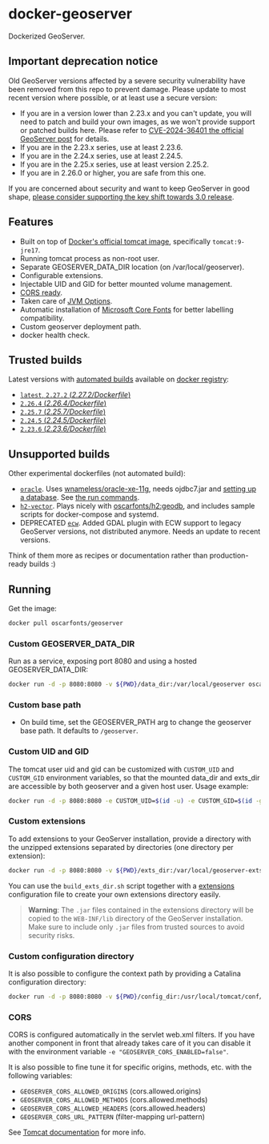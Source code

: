 # docker-geoserver

Dockerized GeoServer.


## Important deprecation notice

Old GeoServer versions affected by a severe security vulnerability have been removed from this repo to prevent damage.
Please update to most recent version where possible, or at least use a secure version:

* If you are in a version lower than 2.23.x and you can't update, you will need to patch and build your own images, as we won't provide support or patched builds here. Please refer to [CVE-2024-36401 the official GeoServer post](https://geoserver.org/vulnerability/2024/09/12/cve-2024-36401.html) for details.
* If you are in the 2.23.x series, use at least 2.23.6.
* If you are in the 2.24.x series, use at least 2.24.5.
* If you are in the 2.25.x series, use at least version 2.25.2.
* If you are in 2.26.0 or higher, you are safe from this one.

If you are concerned about security and want to keep GeoServer in good shape, [please consider supporting the key shift towards 3.0 release](https://geoserver.org/behind%20the%20scenes/2024/09/10/gs3.html).


## Features

* Built on top of [Docker's official tomcat image](https://hub.docker.com/_/tomcat/), specifically `tomcat:9-jre17`.
* Running tomcat process as non-root user.
* Separate GEOSERVER_DATA_DIR location (on /var/local/geoserver).
* Configurable extensions.
* Injectable UID and GID for better mounted volume management.
* [CORS ready](http://enable-cors.org/server_tomcat.html).
* Taken care of [JVM Options](http://docs.geoserver.org/latest/en/user/production/container.html).
* Automatic installation of [Microsoft Core Fonts](http://www.microsoft.com/typography/fonts/web.aspx) for better labelling compatibility.
* Custom geoserver deployment path.
* docker health check.

## Trusted builds

Latest versions with [automated builds](https://hub.docker.com/r/oscarfonts/geoserver/) available on [docker registry](https://registry.hub.docker.com/):

* [`latest`, `2.27.2` (*2.27.2/Dockerfile*)](https://github.com/oscarfonts/docker-geoserver/blob/master/2.27.2/Dockerfile)
* [`2.26.4` (*2.26.4/Dockerfile*)](https://github.com/oscarfonts/docker-geoserver/blob/master/2.26.4/Dockerfile)
* [`2.25.7` (*2.25.7/Dockerfile*)](https://github.com/oscarfonts/docker-geoserver/blob/master/2.25.7/Dockerfile)
* [`2.24.5` (*2.24.5/Dockerfile*)](https://github.com/oscarfonts/docker-geoserver/blob/master/2.24.5/Dockerfile)
* [`2.23.6` (*2.23.6/Dockerfile*)](https://github.com/oscarfonts/docker-geoserver/blob/master/2.23.6/Dockerfile)


## Unsupported builds

Other experimental dockerfiles (not automated build):

* [`oracle`](https://github.com/oscarfonts/docker-geoserver/blob/master/oracle/Dockerfile). Uses [wnameless/oracle-xe-11g](https://hub.docker.com/r/wnameless/oracle-xe-11g/), needs ojdbc7.jar and [setting up a database](https://github.com/oscarfonts/docker-geoserver/blob/master/oracle/setup.sql). See [the run commands](https://github.com/oscarfonts/docker-geoserver/blob/master/oracle/run.sh).
* [`h2-vector`](https://github.com/oscarfonts/docker-geoserver/blob/master/h2-vector/Dockerfile). Plays nicely with [oscarfonts/h2:geodb](https://hub.docker.com/r/oscarfonts/h2/tags/), and includes sample scripts for docker-compose and systemd.
* DEPRECATED [`ecw`](https://github.com/oscarfonts/docker-geoserver/blob/master/unsupported/ecw/Dockerfile). Added GDAL plugin with ECW support to legacy GeoServer versions, not distributed anymore. Needs an update to recent versions.

Think of them more as recipes or documentation rather than production-ready builds :)

## Running

Get the image:

```bash
docker pull oscarfonts/geoserver
```

### Custom GEOSERVER_DATA_DIR

Run as a service, exposing port 8080 and using a hosted GEOSERVER_DATA_DIR:

```bash
docker run -d -p 8080:8080 -v ${PWD}/data_dir:/var/local/geoserver oscarfonts/geoserver
```

### Custom base path

* On build time, set the GEOSERVER_PATH arg to change the geoserver base path. It defaults to `/geoserver`.


### Custom UID and GID

The tomcat user uid and gid can be customized with `CUSTOM_UID` and `CUSTOM_GID` environment variables, so that the mounted data_dir and exts_dir are accessible by both geoserver and a given host user. Usage example:

```bash
docker run -d -p 8080:8080 -e CUSTOM_UID=$(id -u) -e CUSTOM_GID=$(id -g) oscarfonts/geoserver
```

### Custom extensions

To add extensions to your GeoServer installation, provide a directory with the unzipped extensions separated by directories (one directory per extension):

```bash
docker run -d -p 8080:8080 -v ${PWD}/exts_dir:/var/local/geoserver-exts/ oscarfonts/geoserver
```

You can use the `build_exts_dir.sh` script together with a [extensions](https://github.com/oscarfonts/docker-geoserver/tree/master/extensions) configuration file to create your own extensions directory easily.

> **Warning**: The `.jar` files contained in the extensions directory will be copied to the `WEB-INF/lib` directory of the GeoServer installation. Make sure to include only `.jar` files from trusted sources to avoid security risks.

### Custom configuration directory

It is also possible to configure the context path by providing a Catalina configuration directory:

```bash
docker run -d -p 8080:8080 -v ${PWD}/config_dir:/usr/local/tomcat/conf/Catalina/localhost oscarfonts/geoserver
```


### CORS

CORS is configured automatically in the servlet web.xml filters. If you have another
component in front that already takes care of it you can disable it with the environment variable
`-e "GEOSERVER_CORS_ENABLED=false"`.

It is also possible to fine tune it for specific origins, methods, etc. with the following variables:
- `GEOSERVER_CORS_ALLOWED_ORIGINS` (cors.allowed.origins)
- `GEOSERVER_CORS_ALLOWED_METHODS` (cors.allowed.methods)
- `GEOSERVER_CORS_ALLOWED_HEADERS` (cors.allowed.headers)
- `GEOSERVER_CORS_URL_PATTERN` (filter-mapping url-pattern)

See [Tomcat documentation](https://tomcat.apache.org/tomcat-7.0-doc/config/filter.html#CORS_Filter)
for more info.